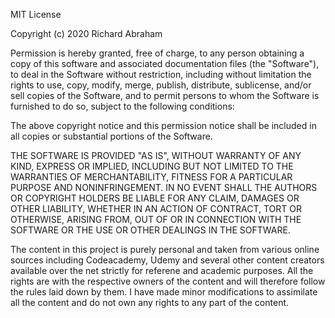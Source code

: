 MIT License

Copyright (c) 2020 Richard Abraham

Permission is hereby granted, free of charge, to any person obtaining a copy
of this software and associated documentation files (the "Software"), to deal
in the Software without restriction, including without limitation the rights
to use, copy, modify, merge, publish, distribute, sublicense, and/or sell
copies of the Software, and to permit persons to whom the Software is
furnished to do so, subject to the following conditions:

The above copyright notice and this permission notice shall be included in all copies or substantial portions of the Software.

THE SOFTWARE IS PROVIDED "AS IS", WITHOUT WARRANTY OF ANY KIND, EXPRESS OR
IMPLIED, INCLUDING BUT NOT LIMITED TO THE WARRANTIES OF MERCHANTABILITY,
FITNESS FOR A PARTICULAR PURPOSE AND NONINFRINGEMENT. IN NO EVENT SHALL THE
AUTHORS OR COPYRIGHT HOLDERS BE LIABLE FOR ANY CLAIM, DAMAGES OR OTHER
LIABILITY, WHETHER IN AN ACTION OF CONTRACT, TORT OR OTHERWISE, ARISING FROM,
OUT OF OR IN CONNECTION WITH THE SOFTWARE OR THE USE OR OTHER DEALINGS IN THE
SOFTWARE.

The content in this project is purely personal and taken from various online sources including Codeacademy, Udemy and several other content creators available over the net strictly for referene and academic purposes. All the rights are with the respective owners of the content and will therefore follow the rules laid down by them. I have made minor modifications to assimilate all the content and do not own any rights to any part of the content. 